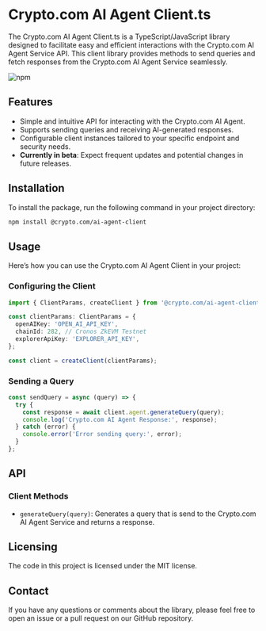 # Crypto.com AI Agent Client.ts

The Crypto.com AI Agent Client.ts is a TypeScript/JavaScript library designed to facilitate easy and efficient interactions with the Crypto.com AI Agent Service API. This client library provides methods to send queries and fetch responses from the Crypto.com AI Agent Service seamlessly.

![npm](https://img.shields.io/npm/v/@crypto.com/ai-agent-client)

## Features

- Simple and intuitive API for interacting with the Crypto.com AI Agent.
- Supports sending queries and receiving AI-generated responses.
- Configurable client instances tailored to your specific endpoint and security needs.
- **Currently in beta**: Expect frequent updates and potential changes in future releases.

## Installation

To install the package, run the following command in your project directory:

```bash
npm install @crypto.com/ai-agent-client
```

## Usage

Here’s how you can use the Crypto.com AI Agent Client in your project:

### Configuring the Client

```ts
import { ClientParams, createClient } from '@crypto.com/ai-agent-client';

const clientParams: ClientParams = {
  openAIKey: 'OPEN_AI_API_KEY',
  chainId: 282, // Cronos ZkEVM Testnet
  explorerApiKey: 'EXPLORER_API_KEY',
};

const client = createClient(clientParams);
```

### Sending a Query

```ts
const sendQuery = async (query) => {
  try {
    const response = await client.agent.generateQuery(query);
    console.log('Crypto.com AI Agent Response:', response);
  } catch (error) {
    console.error('Error sending query:', error);
  }
};
```

## API

### Client Methods

- `generateQuery(query)`: Generates a query that is send to the Crypto.com AI Agent Service and returns a response.

## Licensing

The code in this project is licensed under the MIT license.

## Contact

If you have any questions or comments about the library, please feel free to open an issue or a pull request on our GitHub repository.

